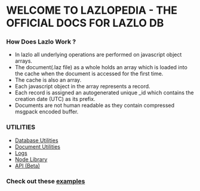 # WELCOME TO LAZLOPEDIA - THE OFFICIAL DOCS FOR LAZLO DB

### How Does Lazlo Work ?
* In lazlo all underlying operations are performed on javascript object arrays.
* The document(.laz file) as a whole holds an array which is loaded into the cache when the document is accessed for the first time.
* The cache is also an array.
* Each javascript object in the array represents a record.
* Each record is assigned an autogenerated unique _id which contains the creation date (UTC) as its prefix.
* Documents are not human readable as they contain compressed msgpack encoded buffer.

### UTILITIES
* [Database Utilities](https://lazlodb.me/database-utilities)
* [Document Utilities](https://lazlodb.me/document-utilities)
* [Logs](https://lazlodb.me/logging)
* [Node Library](https://lazlodb.me/lazlo-node)
* [API (Beta)](https://lazos.lazlodb.me)

### Check out these [examples](https://lazlodb.me/examples)
